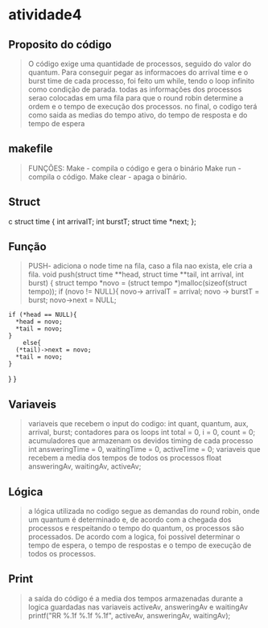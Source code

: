 # atividade4
## Proposito do código

>O código exige uma quantidade de processos, seguido do valor do quantum. Para conseguir pegar as informacoes do arrival time e o burst time de cada processo, foi feito um while, tendo o loop infinito como condição de parada. todas as informações dos processos serao colocadas em uma fila para que o round robin determine a ordem e o tempo de execução dos processos. no final, o codigo terá como saida as medias do tempo ativo, do tempo de resposta e do tempo de espera

## makefile

> FUNÇÕES:
> Make - compila o código e gera o binário
> Make run - compila o código.
> Make clear - apaga o binário.

## Struct

c
struct time {
    int arrivalT;
    int burstT;
    struct time *next;
};

## Função
> PUSH- adiciona o node time na fila, caso a fila nao exista, ele cria a fila.
void push(struct time **head, struct time **tail, int arrival, int burst)
{
  struct tempo *novo = (struct tempo *)malloc(sizeof(struct tempo));
  if (novo != NULL){
    novo-> arrivalT = arrival;
    novo -> burstT = burst;
    novo->next = NULL;
   
    if (*head == NULL){
      *head = novo;
      *tail = novo;
    }
        else{
      (*tail)->next = novo;
      *tail = novo;
    }
  }
}

## Variaveis
> variaveis que recebem o input do codigo:
  int quant, quantum, aux, arrival, burst;
> contadores para os loops
  int total = 0, i = 0, count = 0;
> acumuladores que armazenam os devidos timing de cada processo
  int answeringTime = 0, waitingTime = 0, activeTime = 0;
> variaveis que recebem a media dos tempos de todos os processos
  float answeringAv, waitingAv, activeAv;


 
## Lógica
> a lógica utilizada no codigo segue as demandas do round robin, onde um quantum é determinado e, de acordo com a chegada dos processos e respeitando o tempo do quantum, os processos são processados. De acordo com a logica, foi possivel determinar o tempo de espera, o tempo de respostas e o tempo de execução de todos os processos.

## Print
>  a saída do código é a media dos tempos armazenadas durante a logica guardadas nas variaveis activeAv, answeringAv e waitingAv
printf("RR %.1f %.1f %.1f", activeAv, answeringAv, waitingAv);
